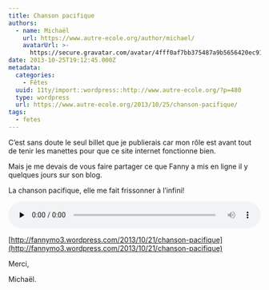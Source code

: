 ```yaml
---
title: Chanson pacifique
authors:
  - name: Michaël
    url: https://www.autre-ecole.org/author/michael/
    avatarUrl: >-
      https://secure.gravatar.com/avatar/4fff0af7bb375487a9b5656420ec91db?s=96&d=mm&r=g
date: 2013-10-25T19:12:45.000Z
metadata:
  categories:
    - Fêtes
  uuid: 11ty/import::wordpress::http://www.autre-ecole.org/?p=480
  type: wordpress
  url: https://www.autre-ecole.org/2013/10/25/chanson-pacifique/
tags:
  - fetes
---
```

C’est sans doute le seul billet que je publierais car mon rôle est avant tout de tenir les manettes pour que ce site internet fonctionne bien.

Mais je me devais de vous faire partager ce que Fanny a mis en ligne il y quelques jours sur son blog.

La chanson pacifique, elle me fait frissonner à l’infini!

<audio class="wp-audio-shortcode" id="audio-480-1" preload="none" style="width: 100%;" controls="controls"><source type="audio/mpeg" src="21_10_13-chanson-pacifique-IPMiAaYuZaUP.mp3"><a href="http://www.autre-ecole.org/wp-content/uploads/2013/10/21_10_13-chanson-pacifique.mp3">http://www.autre-ecole.org/wp-content/uploads/2013/10/21_10_13-chanson-pacifique.mp3</a></audio>

[http://fannymo3.wordpress.com/2013/10/21/chanson-pacifique](http://fannymo3.wordpress.com/2013/10/21/chanson-pacifique)

Merci,

Michaël.